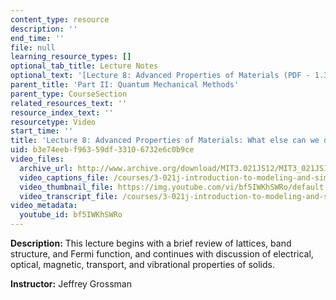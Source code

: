 ```yaml
---
content_type: resource
description: ''
end_time: ''
file: null
learning_resource_types: []
optional_tab_title: Lecture Notes
optional_text: '[Lecture 8: Advanced Properties of Materials (PDF - 1.3MB)](resources/mit3_021js11_l8)'
parent_title: 'Part II: Quantum Mechanical Methods'
parent_type: CourseSection
related_resources_text: ''
resource_index_text: ''
resourcetype: Video
start_time: ''
title: 'Lecture 8: Advanced Properties of Materials: What else can we do?'
uid: b3e74eeb-f963-59df-3310-6732e6c0b9ce
video_files:
  archive_url: http://www.archive.org/download/MIT3.021JS12/MIT3_021JS12_lec08_300k.mp4
  video_captions_file: /courses/3-021j-introduction-to-modeling-and-simulation-spring-2012/5cec94c7f1c15a3b9839959503e25686_bf5IWKhSWRo.vtt
  video_thumbnail_file: https://img.youtube.com/vi/bf5IWKhSWRo/default.jpg
  video_transcript_file: /courses/3-021j-introduction-to-modeling-and-simulation-spring-2012/3acae6af226c6487687a7f9ec8e42631_bf5IWKhSWRo.pdf
video_metadata:
  youtube_id: bf5IWKhSWRo
---
```


**Description:** This lecture begins with a brief review of lattices, band structure, and Fermi function, and continues with discussion of electrical, optical, magnetic, transport, and vibrational properties of solids.

**Instructor:** Jeffrey Grossman